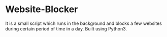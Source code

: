 # Website-Blocker
It is a small script which runs in the background and blocks a few websites during certain period of time in a day.
Built using Python3.
